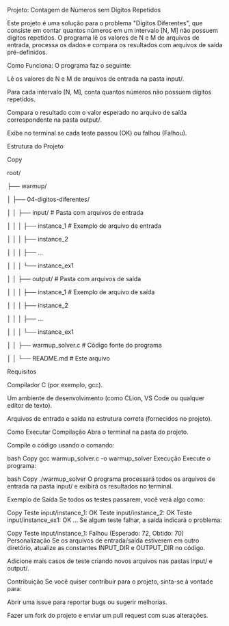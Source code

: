 Projeto: Contagem de Números sem Dígitos Repetidos

Este projeto é uma solução para o problema "Dígitos Diferentes", que consiste em contar quantos números em um intervalo [N, M] não possuem dígitos repetidos. O programa lê os valores de N e M de arquivos de entrada, processa os dados e compara os resultados com arquivos de saída pré-definidos.

Como Funciona:
O programa faz o seguinte:

Lê os valores de N e M de arquivos de entrada na pasta input/.

Para cada intervalo [N, M], conta quantos números não possuem dígitos repetidos.

Compara o resultado com o valor esperado no arquivo de saída correspondente na pasta output/.

Exibe no terminal se cada teste passou (OK) ou falhou (Falhou).

Estrutura do Projeto

Copy

root/

├── warmup/

│   ├── 04-digitos-diferentes/

│   │   ├── input/                  # Pasta com arquivos de entrada

│   │   │   ├── instance_1          # Exemplo de arquivo de entrada

│   │   │   ├── instance_2

│   │   │   ├── ...

│   │   │   └── instance_ex1

│   │   ├── output/                 # Pasta com arquivos de saída

│   │   │   ├── instance_1          # Exemplo de arquivo de saída

│   │   │   ├── instance_2

│   │   │   ├── ...

│   │   │   └── instance_ex1

│   │   ├── warmup_solver.c         # Código fonte do programa

│   │   └── README.md               # Este arquivo

Requisitos

Compilador C (por exemplo, gcc).

Um ambiente de desenvolvimento (como CLion, VS Code ou qualquer editor de texto).

Arquivos de entrada e saída na estrutura correta (fornecidos no projeto).

Como Executar
Compilação
Abra o terminal na pasta do projeto.

Compile o código usando o comando:

bash
Copy
gcc warmup_solver.c -o warmup_solver
Execução
Execute o programa:

bash
Copy
./warmup_solver
O programa processará todos os arquivos de entrada na pasta input/ e exibirá os resultados no terminal.

Exemplo de Saída
Se todos os testes passarem, você verá algo como:

Copy
Teste input/instance_1: OK
Teste input/instance_2: OK
Teste input/instance_ex1: OK
...
Se algum teste falhar, a saída indicará o problema:

Copy
Teste input/instance_1: Falhou (Esperado: 72, Obtido: 70)
Personalização
Se os arquivos de entrada/saída estiverem em outro diretório, atualize as constantes INPUT_DIR e OUTPUT_DIR no código.

Adicione mais casos de teste criando novos arquivos nas pastas input/ e output/.

Contribuição
Se você quiser contribuir para o projeto, sinta-se à vontade para:

Abrir uma issue para reportar bugs ou sugerir melhorias.

Fazer um fork do projeto e enviar um pull request com suas alterações.
